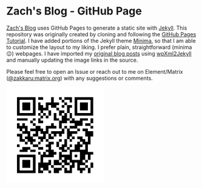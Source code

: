 # Zach's Blog - GitHub Page
[Zach's Blog](https://www.zakkaru.xyz) uses GitHub Pages to generate a static site with [Jekyll](https://jekyllrb.com/). This repository was originally created by cloning and following the [GitHub Pages Tutorial](https://github.com/skills/github-pages). I have added portions of the Jekyll theme [Minima](https://github.com/jekyll/minima), so that I am able to customize the layout to my liking. I prefer plain, straightforward (minima 😉) webpages. I have imported my [original blog posts](https://zakkaru.wordpress.com) using [wpXml2Jekyll](https://github.com/theaob/wpXml2Jekyll) and manually updating the image links in the source.

Please feel free to open an Issue or reach out to me on Element/Matrix ([@zakkaru:matrix.org](https://matrix.to/#/@zakkaru:matrix.org)) with any suggestions or comments.

[![Matrix QR](/_includes/social-icons/matrix-qr.png)](https://matrix.to/#/@zakkaru:matrix.org)
